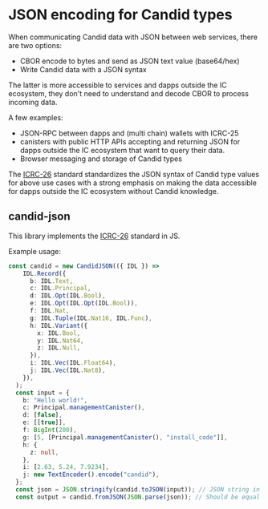 # JSON encoding for Candid types

When communicating Candid data with JSON between web services, there are two options:
- CBOR encode to bytes and send as JSON text value (base64/hex)
- Write Candid data with a JSON syntax

The latter is more accessible to services and dapps outside the IC ecosystem, they don't need to understand and decode CBOR to process incoming data.

A few examples:
- JSON-RPC between dapps and (multi chain) wallets with ICRC-25
- canisters with public HTTP APIs accepting and returning JSON for dapps outside the IC ecosystem that want to query their data.
- Browser messaging and storage of Candid types

The [ICRC-26](https://github.com/dfinity/ICRC/issues/30) standard standardizes the JSON syntax of Candid type values for above use cases with a strong emphasis on making the data accessible for dapps outside the IC ecosystem without Candid knowledge.

## candid-json

This library implements the [ICRC-26](https://github.com/dfinity/ICRC/issues/30) standard in JS.

Example usage:
```ts
const candid = new CandidJSON(({ IDL }) =>
    IDL.Record({
      b: IDL.Text,
      c: IDL.Principal,
      d: IDL.Opt(IDL.Bool),
      e: IDL.Opt(IDL.Opt(IDL.Bool)),
      f: IDL.Nat,
      g: IDL.Tuple(IDL.Nat16, IDL.Func),
      h: IDL.Variant({
        x: IDL.Bool,
        y: IDL.Nat64,
        z: IDL.Null,
      }),
      i: IDL.Vec(IDL.Float64),
      j: IDL.Vec(IDL.Nat8),
    }),
  );
  const input = {
    b: "Hello world!",
    c: Principal.managementCanister(),
    d: [false],
    e: [[true]],
    f: BigInt(200),
    g: [5, [Principal.managementCanister(), "install_code"]],
    h: {
      z: null,
    },
    i: [2.63, 5.24, 7.9234],
    j: new TextEncoder().encode("candid"),
  };
  const json = JSON.stringify(candid.toJSON(input)); // JSON string in the ICRC-26 standard
  const output = candid.fromJSON(JSON.parse(json)); // Should be equal to input
```
